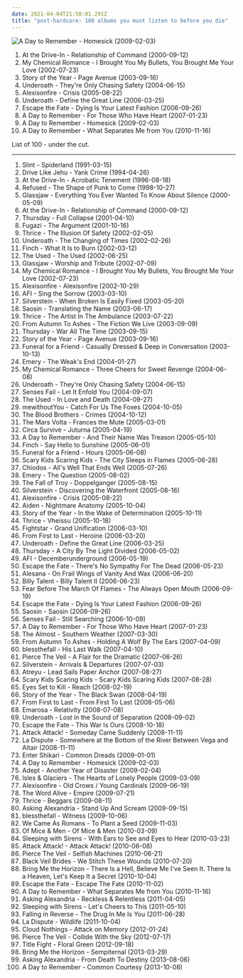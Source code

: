 ```yaml
---
date: 2021-04-04T21:50:01.291Z
title: "post-hardcore: 100 albums you must listen to before you die"
---
```

![A Day to Remember - Homesick (2009-02-03)](http://coverartarchive.org/release/e315cb82-c4a4-4c26-ade5-4fda93af2d5e/6320143013-500.jpg "A Day to Remember - Homesick (2009-02-03)")
<ol class="albums">
<li data-cover="https://img.discogs.com/mWWmYqukf--04XnvgYW-RZqajk4=/fit-in/600x600/filters:strip_icc():format(jpeg):mode_rgb():quality(90)/discogs-images/R-381186-1573438446-4282.jpeg.jpg" data-tags="post-hardcore" role="button">At the Drive-In - Relationship of Command (2000-09-12)</li>
<li data-cover="http://coverartarchive.org/release/ac803e8f-4243-3a3d-91b4-9f9680380bac/6927512878-500.jpg" data-tags="post-hardcore, rock" role="button">My Chemical Romance - I Brought You My Bullets, You Brought Me Your Love (2002-07-23)</li>
<li data-cover="http://coverartarchive.org/release/04f0fa1d-018e-4138-8359-26618b763fbf/13876313910-500.jpg" data-tags="emo, post-hardcore" role="button">Story of the Year - Page Avenue (2003-09-16)</li>
<li data-cover="http://coverartarchive.org/release/12655151-895d-44e2-b0ee-c3a5e27a7d23/4202987952-500.jpg" data-tags="post-hardcore, screamo" role="button">Underoath - They're Only Chasing Safety (2004-06-15)</li>
<li data-cover="http://coverartarchive.org/release/03fbe7bc-3c95-40b7-85f9-92202c21bd51/26809577879-500.jpg" data-tags="post-hardcore" role="button">Alexisonfire - Crisis (2005-08-22)</li>
<li data-cover="https://img.discogs.com/i2itlIdKrqUlpksjD1WGUu4AJeY=/fit-in/600x931/filters:strip_icc():format(jpeg):mode_rgb():quality(90)/discogs-images/R-7250409-1524302541-6040.jpeg.jpg" data-tags="post-hardcore, metalcore, screamo" role="button">Underoath - Define the Great Line (2006-03-25)</li>
<li data-cover="http://coverartarchive.org/release/d21c95c8-40bb-467c-b11f-218886cd0b22/8973658859-500.jpg" data-tags="post-hardcore" role="button">Escape the Fate - Dying Is Your Latest Fashion (2006-09-26)</li>
<li data-cover="http://coverartarchive.org/release/d50472b3-95ea-4772-9211-caf26426aa59/3248631123-500.jpg" data-tags="post-hardcore" role="button">A Day to Remember - For Those Who Have Heart (2007-01-23)</li>
<li data-cover="http://coverartarchive.org/release/e315cb82-c4a4-4c26-ade5-4fda93af2d5e/6320143013-500.jpg" data-tags="post-hardcore, metalcore, pop punk" role="button">A Day to Remember - Homesick (2009-02-03)</li>
<li data-cover="http://coverartarchive.org/release/7a4634ab-9466-4348-a17f-8337d555fc45/1185181441-500.jpg" data-tags="post-hardcore, pop punk" role="button">A Day to Remember - What Separates Me from You (2010-11-16)</li>
</ol>
List of 100 - under the cut.
<!-- more -->

_________________

<ol class="albums">
<li data-cover="http://coverartarchive.org/release/a16b871f-3b71-3bb0-9a9d-798b513a4fc0/11175324617-500.jpg" data-tags="post-rock, math rock" role="button">
Slint - Spiderland (1991-03-15)
</li>
<li data-cover="http://coverartarchive.org/release/883a8c08-4f08-4acc-b2a4-9f2d549ac696/23545562962-500.jpg" data-tags="post-hardcore, math rock" role="button">
Drive Like Jehu - Yank Crime (1994-04-26)
</li>
<li data-cover="http://coverartarchive.org/release/1bbca62b-b444-4260-8d0b-e5570f8f38f0/15467254776-500.jpg" data-tags="post-hardcore" role="button">
At the Drive-In - Acrobatic Tenement (1996-08-18)
</li>
<li data-cover="https://img.discogs.com/nIB9_3y9mO5hhpX1GpNklvtbygk=/fit-in/600x918/filters:strip_icc():format(jpeg):mode_rgb():quality(90)/discogs-images/R-1970806-1439375514-4427.jpeg.jpg" data-tags="hardcore, post-hardcore" role="button">
Refused - The Shape of Punk to Come (1998-10-27)
</li>
<li data-cover="http://coverartarchive.org/release/0fbf71bc-5530-35cb-be9e-fccb2ec2a9ca/19908311105-500.jpg" data-tags="post-hardcore" role="button">
Glassjaw - Everything You Ever Wanted To Know About Silence (2000-05-09)
</li>
<li data-cover="https://img.discogs.com/mWWmYqukf--04XnvgYW-RZqajk4=/fit-in/600x600/filters:strip_icc():format(jpeg):mode_rgb():quality(90)/discogs-images/R-381186-1573438446-4282.jpeg.jpg" data-tags="post-hardcore" role="button">
At the Drive-In - Relationship of Command (2000-09-12)
</li>
<li data-cover="http://coverartarchive.org/release/c4cd7298-790a-30cc-ac23-e5b5144a5cc2/27353011944-500.jpg" data-tags="post-hardcore, emo" role="button">
Thursday - Full Collapse (2001-04-10)
</li>
<li data-cover="http://coverartarchive.org/release/0e789eca-d5e5-469f-8648-9fe5c1ca68a9/9561282758-500.jpg" data-tags="post-hardcore" role="button">
Fugazi - The Argument (2001-10-16)
</li>
<li data-cover="http://coverartarchive.org/release/4c92025f-9c3b-44ba-94d9-085f045bcb40/14794011639-500.jpg" data-tags="post-hardcore" role="button">
Thrice - The Illusion Of Safety (2002-02-05)
</li>
<li data-cover="http://coverartarchive.org/release/0ff29220-5ba3-46dd-89f2-9510d29c916a/4202569667-500.jpg" data-tags="metalcore, post-hardcore, screamo" role="button">
Underoath - The Changing of Times (2002-02-26)
</li>
<li data-cover="http://coverartarchive.org/release/1981ba90-cdff-4385-95f9-e2b72b2c6803/27079506039-500.jpg" data-tags="post-hardcore" role="button">
Finch - What It Is to Burn (2002-03-12)
</li>
<li data-cover="https://via.placeholder.com/450" data-tags="emo" role="button">
The Used - The Used (2002-06-25)
</li>
<li data-cover="https://img.discogs.com/DuZxiqzLd09K9H3hMhebldCqm9M=/fit-in/300x256/filters:strip_icc():format(jpeg):mode_rgb():quality(90)/discogs-images/R-464307-1117349454.jpg.jpg" data-tags="post-hardcore" role="button">
Glassjaw - Worship and Tribute (2002-07-09)
</li>
<li data-cover="http://coverartarchive.org/release/ac803e8f-4243-3a3d-91b4-9f9680380bac/6927512878-500.jpg" data-tags="post-hardcore, rock" role="button">
My Chemical Romance - I Brought You My Bullets, You Brought Me Your Love (2002-07-23)
</li>
<li data-cover="http://coverartarchive.org/release/1910e9f9-29c9-43b2-a050-7f40d0d1332c/21895360787-500.jpg" data-tags="post-hardcore, screamo" role="button">
Alexisonfire - Alexisonfire (2002-10-29)
</li>
<li data-cover="https://img.discogs.com/zgND8o4VXNDounHkrrG5b5pd0s0=/fit-in/600x586/filters:strip_icc():format(jpeg):mode_rgb():quality(90)/discogs-images/R-2501912-1444050760-9836.png.jpg" data-tags="punk rock, punk, alternative rock" role="button">
AFI - Sing the Sorrow (2003-03-10)
</li>
<li data-cover="http://coverartarchive.org/release/09b178d6-592e-465e-b171-06bbb745e8a6/22180051994-500.jpg" data-tags="post-hardcore, emo, screamo" role="button">
Silverstein - When Broken Is Easily Fixed (2003-05-20)
</li>
<li data-cover="http://coverartarchive.org/release/f3d0ebf2-5300-40d1-899d-80b2b8bee172/6128242245-500.jpg" data-tags="post-hardcore" role="button">
Saosin - Translating the Name (2003-06-17)
</li>
<li data-cover="http://coverartarchive.org/release/85dfca0f-3733-4ca2-9c2a-079053425594/19387940645-500.jpg" data-tags="post-hardcore" role="button">
Thrice - The Artist In The Ambulance (2003-07-22)
</li>
<li data-cover="https://img.discogs.com/XWsMUgPk_LaCkwEyVYdB9qqUsT8=/fit-in/600x592/filters:strip_icc():format(jpeg):mode_rgb():quality(90)/discogs-images/R-830536-1435862452-8830.jpeg.jpg" data-tags="metalcore, hardcore" role="button">
From Autumn To Ashes - The Fiction We Live (2003-09-09)
</li>
<li data-cover="http://coverartarchive.org/release/af6212bb-3139-3251-9a89-0e510de3ed11/2341635674-500.jpg" data-tags="post-hardcore, emo" role="button">
Thursday - War All The Time (2003-09-15)
</li>
<li data-cover="http://coverartarchive.org/release/04f0fa1d-018e-4138-8359-26618b763fbf/13876313910-500.jpg" data-tags="emo, post-hardcore" role="button">
Story of the Year - Page Avenue (2003-09-16)
</li>
<li data-cover="https://img.discogs.com/f_Z5jf9GxipomA3X7zmUykQpHOk=/fit-in/200x200/filters:strip_icc():format(jpeg):mode_rgb():quality(90)/discogs-images/R-3122839-1316854929.jpeg.jpg" data-tags="post-hardcore" role="button">
Funeral for a Friend - Casually Dressed & Deep in Conversation (2003-10-13)
</li>
<li data-cover="http://coverartarchive.org/release/b773f9e1-f0e4-410b-9971-3647e8f2af80/4889661118-500.jpg" data-tags="post-hardcore, rock, screamo" role="button">
Emery - The Weak's End (2004-01-27)
</li>
<li data-cover="http://coverartarchive.org/release/9108adbb-b065-408b-9f59-c1af1f4a241a/11144521161-500.jpg" data-tags="rock, emo, alternative" role="button">
My Chemical Romance - Three Cheers for Sweet Revenge (2004-06-08)
</li>
<li data-cover="http://coverartarchive.org/release/12655151-895d-44e2-b0ee-c3a5e27a7d23/4202987952-500.jpg" data-tags="post-hardcore, screamo" role="button">
Underoath - They're Only Chasing Safety (2004-06-15)
</li>
<li data-cover="http://coverartarchive.org/release/42f3b9d6-52b3-49a8-a65d-972b578decf0/5893187085-500.jpg" data-tags="emo" role="button">
Senses Fail - Let It Enfold You (2004-09-07)
</li>
<li data-cover="https://img.discogs.com/dXtSjcT8_RErf01i6OH6pnvo9O4=/fit-in/600x539/filters:strip_icc():format(jpeg):mode_rgb():quality(90)/discogs-images/R-4875104-1378149523-6688.jpeg.jpg" data-tags="emo, alternative, alternative rock" role="button">
The Used - In Love and Death (2004-09-27)
</li>
<li data-cover="http://coverartarchive.org/release/735c33ce-f86e-46b5-babd-52daee949e3c/21617257302-500.jpg" data-tags="post-hardcore, indie rock" role="button">
mewithoutYou - Catch For Us The Foxes (2004-10-05)
</li>
<li data-cover="https://via.placeholder.com/450" data-tags="post-hardcore" role="button">
The Blood Brothers - Crimes (2004-10-12)
</li>
<li data-cover="http://coverartarchive.org/release/95973de7-ddf0-3322-81ea-9f636175bd79/16361971618-500.jpg" data-tags="progressive rock" role="button">
The Mars Volta - Frances the Mute (2005-03-01)
</li>
<li data-cover="http://coverartarchive.org/release/a3dcaa6b-071e-3d43-b4c7-3e7d852a257e/8355151197-500.jpg" data-tags="alternative rock, experimental, indie" role="button">
Circa Survive - Juturna (2005-04-19)
</li>
<li data-cover="https://img.discogs.com/I_ZGRN6Z0YjjpZAKtv0On9tW7_k=/fit-in/600x602/filters:strip_icc():format(jpeg):mode_rgb():quality(90)/discogs-images/R-10534582-1499411233-8844.jpeg.jpg" data-tags="metalcore, post-hardcore, hardcore" role="button">
A Day to Remember - And Their Name Was Treason (2005-05-10)
</li>
<li data-cover="https://img.discogs.com/MI2oAl7q5Ttmn7G4Yejrv7o-Hzw=/fit-in/489x489/filters:strip_icc():format(jpeg):mode_rgb():quality(90)/discogs-images/R-1802683-1422876109-1198.jpeg.jpg" data-tags="post-hardcore" role="button">
Finch - Say Hello to Sunshine (2005-06-01)
</li>
<li data-cover="http://coverartarchive.org/release/a3e1b1ed-5ac4-43c8-9d54-069105bd0869/1313064174-500.jpg" data-tags="post-hardcore, emo" role="button">
Funeral for a Friend - Hours (2005-06-08)
</li>
<li data-cover="http://coverartarchive.org/release/de811c20-f2b1-395a-a377-6ea2f1aa0ba6/24647170363-500.jpg" data-tags="post-hardcore" role="button">
Scary Kids Scaring Kids - The City Sleeps in Flames (2005-06-28)
</li>
<li data-cover="http://coverartarchive.org/release/0615cf12-505d-4a88-bcaa-2451da7bb28e/17952063492-500.jpg" data-tags="post-hardcore" role="button">
Chiodos - All's Well That Ends Well (2005-07-26)
</li>
<li data-cover="http://coverartarchive.org/release/a7337747-fa84-4d3f-aa12-e53ad43cf745/4889657836-500.jpg" data-tags="emo, christian, emocore, rock, post-hardcore" role="button">
Emery - The Question (2005-08-02)
</li>
<li data-cover="http://coverartarchive.org/release/45641120-9137-3d9b-bb47-8915b1541a3d/17802812575-500.jpg" data-tags="post-hardcore" role="button">
The Fall of Troy - Doppelganger (2005-08-15)
</li>
<li data-cover="http://coverartarchive.org/release/b7b89f8a-6b62-4e5b-8675-492ecc731336/7181118799-500.jpg" data-tags="post-hardcore" role="button">
Silverstein - Discovering the Waterfront (2005-08-16)
</li>
<li data-cover="http://coverartarchive.org/release/03fbe7bc-3c95-40b7-85f9-92202c21bd51/26809577879-500.jpg" data-tags="post-hardcore" role="button">
Alexisonfire - Crisis (2005-08-22)
</li>
<li data-cover="http://coverartarchive.org/release/e03bab0e-bbf7-4a06-aa18-e4672c6c2afa/25033973531-500.jpg" data-tags="post-hardcore" role="button">
Aiden - Nightmare Anatomy (2005-10-04)
</li>
<li data-cover="https://img.discogs.com/DUVXwVMT8cYWLtohg9zJPOoxmvI=/fit-in/500x500/filters:strip_icc():format(jpeg):mode_rgb():quality(90)/discogs-images/R-1369586-1213869780.jpeg.jpg" data-tags="post-hardcore" role="button">
Story of the Year - In the Wake of Determination (2005-10-11)
</li>
<li data-cover="http://coverartarchive.org/release/8cc658aa-5ded-44e9-8a24-4e50fa0425ae/18280581390-500.jpg" data-tags="post-hardcore" role="button">
Thrice - Vheissu (2005-10-18)
</li>
<li data-cover="https://img.discogs.com/RQAamW3AUlk7W1EO5pPjjLsJTjI=/fit-in/600x598/filters:strip_icc():format(jpeg):mode_rgb():quality(90)/discogs-images/R-651354-1314227271.jpeg.jpg" data-tags="post-hardcore" role="button">
Fightstar - Grand Unification (2006-03-10)
</li>
<li data-cover="https://img.discogs.com/Pe_TGq0oPcvu7tNDerf3zOxwyyw=/fit-in/600x480/filters:strip_icc():format(jpeg):mode_rgb():quality(90)/discogs-images/R-652987-1339811087-5165.jpeg.jpg" data-tags="post-hardcore" role="button">
From First to Last - Heroine (2006-03-20)
</li>
<li data-cover="https://img.discogs.com/i2itlIdKrqUlpksjD1WGUu4AJeY=/fit-in/600x931/filters:strip_icc():format(jpeg):mode_rgb():quality(90)/discogs-images/R-7250409-1524302541-6040.jpeg.jpg" data-tags="post-hardcore, metalcore, screamo" role="button">
Underoath - Define the Great Line (2006-03-25)
</li>
<li data-cover="http://coverartarchive.org/release/93d6bfce-9c1a-38a7-bc24-13be3a4a51b8/14793961860-500.jpg" data-tags="post-hardcore, emo" role="button">
Thursday - A City By The Light Divided (2006-05-02)
</li>
<li data-cover="http://coverartarchive.org/release/89eaa471-57ea-44e5-8c51-5267f56c795e/27285761349-500.jpg" data-tags="alternative rock, rock" role="button">
AFI - Decemberunderground (2006-05-19)
</li>
<li data-cover="http://coverartarchive.org/release/0a23771f-6649-44cf-a85d-6d1ac44cda15/15092932333-500.jpg" data-tags="post-hardcore" role="button">
Escape the Fate - There's No Sympathy For The Dead (2006-05-23)
</li>
<li data-cover="http://coverartarchive.org/release/57eafc78-cefd-4048-baf0-073739ee918e/3014173374-500.jpg" data-tags="screamo, emocore, post-hardcore" role="button">
Alesana - On Frail Wings of Vanity And Wax (2006-06-20)
</li>
<li data-cover="https://img.discogs.com/3X7zBsn8NDw5TLYqTy43PlCL0hI=/fit-in/300x300/filters:strip_icc():format(jpeg):mode_rgb():quality(90)/discogs-images/R-2467899-1285701452.jpeg.jpg" data-tags="punk rock" role="button">
Billy Talent - Billy Talent II (2006-06-23)
</li>
<li data-cover="https://img.discogs.com/BKQAPLK38OM1WFyHhEvQevfnUz8=/fit-in/600x603/filters:strip_icc():format(jpeg):mode_rgb():quality(90)/discogs-images/R-1039025-1494295675-6819.jpeg.jpg" data-tags="experimental, post-hardcore" role="button">
Fear Before The March Of Flames - The Always Open Mouth (2006-09-19)
</li>
<li data-cover="http://coverartarchive.org/release/d21c95c8-40bb-467c-b11f-218886cd0b22/8973658859-500.jpg" data-tags="post-hardcore" role="button">
Escape the Fate - Dying Is Your Latest Fashion (2006-09-26)
</li>
<li data-cover="http://coverartarchive.org/release/dd4f60c8-d4b5-4c41-b200-a78dfe9e1aaf/25342698261-500.jpg" data-tags="post-hardcore, emo" role="button">
Saosin - Saosin (2006-09-26)
</li>
<li data-cover="https://via.placeholder.com/450" data-tags="post-hardcore" role="button">
Senses Fail - Still Searching (2006-10-09)
</li>
<li data-cover="http://coverartarchive.org/release/d50472b3-95ea-4772-9211-caf26426aa59/3248631123-500.jpg" data-tags="post-hardcore" role="button">
A Day to Remember - For Those Who Have Heart (2007-01-23)
</li>
<li data-cover="http://coverartarchive.org/release/f1f6c952-8761-497d-9d25-4ee399198093/4889467365-500.jpg" data-tags="rock, alternative rock, post-hardcore, alternative" role="button">
The Almost - Southern Weather (2007-03-30)
</li>
<li data-cover="https://img.discogs.com/_uc9FSbRxCm9JJvT1RSz5IgnsfY=/fit-in/600x544/filters:strip_icc():format(jpeg):mode_rgb():quality(90)/discogs-images/R-2760760-1531610590-3471.jpeg.jpg" data-tags="post-hardcore, metalcore, hardcore" role="button">
From Autumn To Ashes - Holding A Wolf By The Ears (2007-04-09)
</li>
<li data-cover="http://coverartarchive.org/release/a8403ef9-d956-48f3-8617-8c6ba5070ccd/18892961265-500.jpg" data-tags="emocore, post-hardcore, metalcore" role="button">
blessthefall - His Last Walk (2007-04-10)
</li>
<li data-cover="http://coverartarchive.org/release/fa7ea6f2-f2d9-4dd3-9236-5287a6b56272/7163668976-500.jpg" data-tags="post-hardcore" role="button">
Pierce The Veil - A Flair for the Dramatic (2007-06-26)
</li>
<li data-cover="http://coverartarchive.org/release/5591c8e3-f52a-487c-b130-da267a13f759/22180030295-500.jpg" data-tags="post-hardcore, screamo" role="button">
Silverstein - Arrivals & Departures (2007-07-03)
</li>
<li data-cover="https://img.discogs.com/yBb3KKD11zaLmfN2lVOoNzcyR7s=/fit-in/400x400/filters:strip_icc():format(jpeg):mode_rgb():quality(90)/discogs-images/R-1224239-1209548635.jpeg.jpg" data-tags="metalcore, hard rock" role="button">
Atreyu - Lead Sails Paper Anchor (2007-08-27)
</li>
<li data-cover="http://coverartarchive.org/release/1ea46d2e-a7a3-4199-8f71-9897b4ef06e5/26813472714-500.jpg" data-tags="screamo, post-hardcore" role="button">
Scary Kids Scaring Kids - Scary Kids Scaring Kids (2007-08-28)
</li>
<li data-cover="https://img.discogs.com/1PvyKtZ-ooTwaD0TkN-cxj5VoGE=/fit-in/600x605/filters:strip_icc():format(jpeg):mode_rgb():quality(90)/discogs-images/R-3650727-1533415894-4992.jpeg.jpg" data-tags="post-hardcore, screamo" role="button">
Eyes Set to Kill - Reach (2008-02-19)
</li>
<li data-cover="http://coverartarchive.org/release/4ffe38e4-878a-469f-90cd-fc11dd0566b3/25788046796-500.jpg" data-tags="post-hardcore" role="button">
Story of the Year - The Black Swan (2008-04-19)
</li>
<li data-cover="http://coverartarchive.org/release/18bd479d-e0de-4603-b1c3-1217482181c9/15093249429-500.jpg" data-tags="post-hardcore" role="button">
From First to Last - From First To Last (2008-05-06)
</li>
<li data-cover="http://coverartarchive.org/release/4697991e-b4f2-48f4-bbf3-552ae81ed05d/17979922684-500.jpg" data-tags="post-hardcore" role="button">
Emarosa - Relativity (2008-07-08)
</li>
<li data-cover="http://coverartarchive.org/release/257fc109-3150-431b-8670-39bec0b62e08/28727135104-500.jpg" data-tags="post-hardcore, metalcore" role="button">
Underoath - Lost in the Sound of Separation (2008-09-02)
</li>
<li data-cover="http://coverartarchive.org/release/82d305e4-8d45-4673-9240-1b36da06b1eb/8973784940-500.jpg" data-tags="post-hardcore" role="button">
Escape the Fate - This War Is Ours (2008-10-18)
</li>
<li data-cover="http://coverartarchive.org/release/21e82ff6-5b8d-4638-b78c-825b9a4971d4/15092596957-500.jpg" data-tags="post-hardcore" role="button">
Attack Attack! - Someday Came Suddenly (2008-11-11)
</li>
<li data-cover="http://coverartarchive.org/release/a4e48e1b-510f-4671-b51c-ae66fa6adfa7/9206975708-500.jpg" data-tags="post-hardcore" role="button">
La Dispute - Somewhere at the Bottom of the River Between Vega and Altair (2008-11-11)
</li>
<li data-cover="http://coverartarchive.org/release/f5f83dd1-2e84-484c-bb8a-fbb6255c8a3f/15999857260-500.jpg" data-tags="post-hardcore, trancecore" role="button">
Enter Shikari - Common Dreads (2009-01-01)
</li>
<li data-cover="http://coverartarchive.org/release/e315cb82-c4a4-4c26-ade5-4fda93af2d5e/6320143013-500.jpg" data-tags="post-hardcore, metalcore, pop punk" role="button">
A Day to Remember - Homesick (2009-02-03)
</li>
<li data-cover="http://coverartarchive.org/release/42d9fa8b-db09-4dfc-982c-6928471096fb/11692241662-500.jpg" data-tags="post-hardcore" role="button">
Adept - Another Year of Disaster (2009-02-04)
</li>
<li data-cover="https://img.discogs.com/ZgZLbGkGqrQGRuYinT2A0hCv8js=/fit-in/600x533/filters:strip_icc():format(jpeg):mode_rgb():quality(90)/discogs-images/R-3572382-1502046421-7512.jpeg.jpg" data-tags="post-hardcore" role="button">
Isles & Glaciers - The Hearts of Lonely People (2009-03-09)
</li>
<li data-cover="https://img.discogs.com/wVvQZsZIbXmB5WoO8KH9wW7fwWQ=/fit-in/600x600/filters:strip_icc():format(jpeg):mode_rgb():quality(90)/discogs-images/R-1828314-1550360653-9051.jpeg.jpg" data-tags="post-hardcore" role="button">
Alexisonfire - Old Crows / Young Cardinals (2009-06-19)
</li>
<li data-cover="http://coverartarchive.org/release/8cb08444-26c6-48e8-a0a9-b30126895e7e/19429003524-500.jpg" data-tags="post-hardcore" role="button">
The Word Alive - Empire (2009-07-21)
</li>
<li data-cover="http://coverartarchive.org/release/53e71236-6849-3089-a38b-4b84072fe38b/26299801216-500.jpg" data-tags="post-hardcore, rock, experimental rock" role="button">
Thrice - Beggars (2009-08-11)
</li>
<li data-cover="http://coverartarchive.org/release/5da0eb07-a22b-4eac-8624-bf7c04d0a0e8/7601074964-500.jpg" data-tags="metalcore, post-hardcore" role="button">
Asking Alexandria - Stand Up And Scream (2009-09-15)
</li>
<li data-cover="http://coverartarchive.org/release/6fa37e34-e402-4620-9786-0d0da6ead881/11173683563-500.jpg" data-tags="post-hardcore" role="button">
blessthefall - Witness (2009-10-06)
</li>
<li data-cover="http://coverartarchive.org/release/3bb07dbb-644e-4cb1-a533-7b68086db950/15585578070-500.jpg" data-tags="post-hardcore" role="button">
We Came As Romans - To Plant a Seed (2009-11-03)
</li>
<li data-cover="http://coverartarchive.org/release/c862d2f0-caef-458d-b4f4-cfddc85b332e/6472023132-500.jpg" data-tags="post-hardcore" role="button">
Of Mice & Men - Of Mice & Men (2010-03-09)
</li>
<li data-cover="http://coverartarchive.org/release/04e272a5-0f33-44b2-b8ab-17655a36869a/6997890720-500.jpg" data-tags="post-hardcore" role="button">
Sleeping with Sirens - With Ears to See and Eyes to Hear (2010-03-23)
</li>
<li data-cover="http://coverartarchive.org/release/b3b933d5-6696-4e23-bd37-2e1c7f9fe106/15092597819-500.jpg" data-tags="post-hardcore" role="button">
Attack Attack! - Attack Attack! (2010-06-08)
</li>
<li data-cover="http://coverartarchive.org/release/52480116-0a55-4090-a91a-7b0752f7955f/7149416698-500.jpg" data-tags="post-hardcore, emocore" role="button">
Pierce The Veil - Selfish Machines (2010-06-21)
</li>
<li data-cover="http://coverartarchive.org/release/93ec657e-220a-4d21-a4c2-dc1028221ed5/8675348488-500.jpg" data-tags="post-hardcore" role="button">
Black Veil Brides - We Stitch These Wounds (2010-07-20)
</li>
<li data-cover="http://coverartarchive.org/release/50b69889-a425-4e70-941b-7a8aea7f3b1f/7674176983-500.jpg" data-tags="metalcore" role="button">
Bring Me the Horizon - There Is a Hell, Believe Me I've Seen It. There Is a Heaven, Let's Keep It a Secret (2010-10-04)
</li>
<li data-cover="http://coverartarchive.org/release/837a891b-8741-42ce-a911-270272530b16/11584607072-500.jpg" data-tags="post-hardcore" role="button">
Escape the Fate - Escape The Fate (2010-11-02)
</li>
<li data-cover="http://coverartarchive.org/release/7a4634ab-9466-4348-a17f-8337d555fc45/1185181441-500.jpg" data-tags="post-hardcore, pop punk" role="button">
A Day to Remember - What Separates Me from You (2010-11-16)
</li>
<li data-cover="http://coverartarchive.org/release/9646d5f9-08c9-43a2-bebf-c80a3b86368f/7273863258-500.jpg" data-tags="post-hardcore" role="button">
Asking Alexandria - Reckless & Relentless (2011-04-05)
</li>
<li data-cover="http://coverartarchive.org/release/143fbcad-b633-4b98-a553-3a54b78d989c/6997936845-500.jpg" data-tags="post-hardcore" role="button">
Sleeping with Sirens - Let's Cheers to This (2011-05-10)
</li>
<li data-cover="http://coverartarchive.org/release/44df54f1-4731-4340-9778-1164f47e94f9/4085458651-500.jpg" data-tags="post-hardcore" role="button">
Falling in Reverse - The Drug In Me Is You (2011-06-28)
</li>
<li data-cover="http://coverartarchive.org/release/db01945e-9945-4166-8e89-62daeac038c5/3366772511-500.jpg" data-tags="post-hardcore" role="button">
La Dispute - Wildlife (2011-10-04)
</li>
<li data-cover="https://img.discogs.com/OxM5G5Qljj1PiIZK9cW-N7cNKUU=/fit-in/600x593/filters:strip_icc():format(jpeg):mode_rgb():quality(90)/discogs-images/R-3370640-1444723756-2718.jpeg.jpg" data-tags="indie rock, post-hardcore" role="button">
Cloud Nothings - Attack on Memory (2012-01-24)
</li>
<li data-cover="http://coverartarchive.org/release/7888bbb8-204b-4701-9f15-ade723cd94ee/7163718243-500.jpg" data-tags="post-hardcore" role="button">
Pierce The Veil - Collide With the Sky (2012-07-17)
</li>
<li data-cover="http://coverartarchive.org/release/69658667-208f-4688-ada0-4420dc066c4e/3370168609-500.jpg" data-tags="post-hardcore" role="button">
Title Fight - Floral Green (2012-09-18)
</li>
<li data-cover="http://coverartarchive.org/release/86f705ee-242f-4e89-896c-f95bb3044189/11987843449-500.jpg" data-tags="post-hardcore, metalcore" role="button">
Bring Me the Horizon - Sempiternal (2013-03-29)
</li>
<li data-cover="http://coverartarchive.org/release/76327a3a-bfea-41df-9e4c-d9e383f7b507/6472117353-500.jpg" data-tags="hard rock, post-hardcore, metalcore" role="button">
Asking Alexandria - From Death To Destiny (2013-08-06)
</li>
<li data-cover="http://coverartarchive.org/release/57428883-05ae-4cf8-b428-da8ee43a16ed/17944451521-500.jpg" data-tags="post-hardcore, pop punk" role="button">
A Day to Remember - Common Courtesy (2013-10-08)
</li>
</ol>